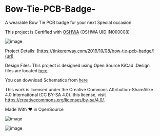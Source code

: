 # Bow-Tie-PCB-Badge-

A wearable Bow Tie PCB badge for your next Special occasion.

This project is Certified with [OSHWA](https://certification.oshwa.org/in000008.html) (OSHWA UID IN000008)


![image](https://user-images.githubusercontent.com/26376366/72660619-39a3de00-39f6-11ea-803a-84544a7dc61f.png)


Project Details: [https://tinkererway.com/2019/10/08/bow-tie-pcb-badge/](url)

Design Files: This project is designed using Open Source KiCad .Design files are located [here](https://github.com/tinkererway/Bow-Tie-PCB-Badge-/tree/master/Design%20Files)

You can download Schematics from [here](https://github.com/tinkererway/Bow-Tie-PCB-Badge-/tree/master/Schematics)


This work is licensed under the Creative Commons Attribution-ShareAlike 4.0 International (CC BY-SA 4.0). this license, visit https://creativecommons.org/licenses/by-sa/4.0/.

Made With ❤ in OpenSource


![image](https://user-images.githubusercontent.com/26376366/71644034-11269f00-2ce8-11ea-9c5a-7c50e86bca36.png)


![image](https://user-images.githubusercontent.com/26376366/71644104-3cf65480-2ce9-11ea-8c99-b5b81f4e55e9.png)
